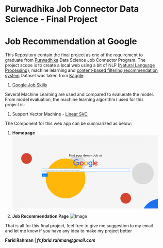 # Purwadhika Job Connector Data Science - Final Project
# Job Recommendation at Google

This Repository contain the final project as one of the requirement to graduate from [Purwadhika](https://purwadhika.com/jc-data-science) Data Science Job Connector Program. The project scope is to create a local web using a bit of NLP ([Natural Language Processing](https://en.wikipedia.org/wiki/Natural_language_processing)), machine lelarning and [content-based filtering recommendation system](https://en.wikipedia.org/wiki/Recommender_system#Content-based_filtering) 
Dataset was taken from [Kaggle](https://kaggle.com):

1. [Google Job Skills](https://github.com/lindaandiyani/Final_Project)

Several Machine Learning are used and compared to evalueate the model. From model evaluation, the machine learning algorithm i used for this project is:

1. Support Vector Machine - [Linear SVC](https://scikit-learn.org/stable/modules/generated/sklearn.svm.LinearSVC.html)

The Component for this web app can be summarized as below:

1. **Homepage**
![Image](./readme/Homepage.PNG)

2. **Job Recommendation Page**
![Image](../readme/recommendation-page.PNG)

That is all for this final project, feel free to give me suggestion to my email and let me know if you have any idea to make my project better

**Farid Rahman | _fr.farid.rahman@gmail.com_**